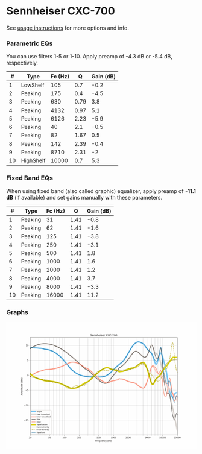 # Sennheiser CXC-700
See [usage instructions](https://github.com/jaakkopasanen/AutoEq#usage) for more options and info.

### Parametric EQs
You can use filters 1-5 or 1-10. Apply preamp of -4.3 dB or -5.4 dB, respectively.

|   # | Type      |   Fc (Hz) |    Q |   Gain (dB) |
|-----|-----------|-----------|------|-------------|
|   1 | LowShelf  |       105 | 0.7  |        -0.2 |
|   2 | Peaking   |       175 | 0.4  |        -4.5 |
|   3 | Peaking   |       630 | 0.79 |         3.8 |
|   4 | Peaking   |      4132 | 0.97 |         5.1 |
|   5 | Peaking   |      6126 | 2.23 |        -5.9 |
|   6 | Peaking   |        40 | 2.1  |        -0.5 |
|   7 | Peaking   |        82 | 1.67 |         0.5 |
|   8 | Peaking   |       142 | 2.39 |        -0.4 |
|   9 | Peaking   |      8710 | 2.31 |        -2   |
|  10 | HighShelf |     10000 | 0.7  |         5.3 |

### Fixed Band EQs
When using fixed band (also called graphic) equalizer, apply preamp of **-11.1 dB** (if available) and set gains manually with these parameters.

|   # | Type    |   Fc (Hz) |    Q |   Gain (dB) |
|-----|---------|-----------|------|-------------|
|   1 | Peaking |        31 | 1.41 |        -0.8 |
|   2 | Peaking |        62 | 1.41 |        -1.6 |
|   3 | Peaking |       125 | 1.41 |        -3.8 |
|   4 | Peaking |       250 | 1.41 |        -3.1 |
|   5 | Peaking |       500 | 1.41 |         1.8 |
|   6 | Peaking |      1000 | 1.41 |         1.6 |
|   7 | Peaking |      2000 | 1.41 |         1.2 |
|   8 | Peaking |      4000 | 1.41 |         3.7 |
|   9 | Peaking |      8000 | 1.41 |        -3.3 |
|  10 | Peaking |     16000 | 1.41 |        11.2 |

### Graphs
![](./Sennheiser%20CXC-700.png)
